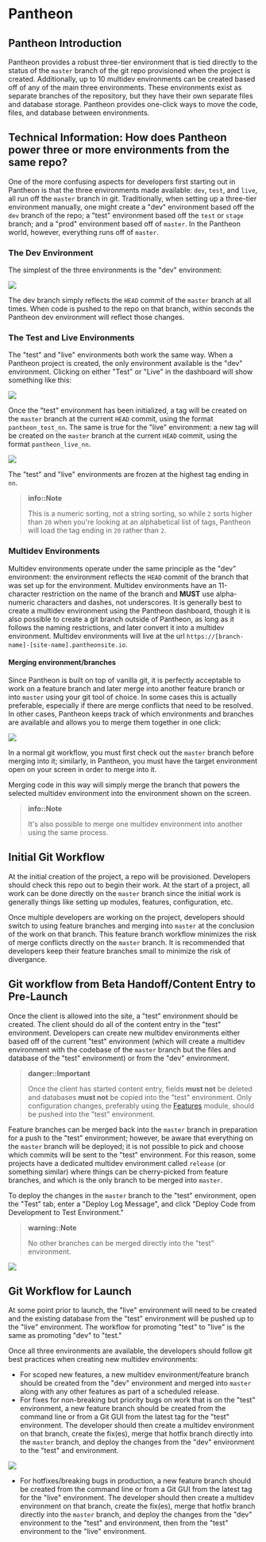 # Pantheon

## Pantheon Introduction

Pantheon provides a robust three-tier environment that is tied directly to the status of the `master` branch of the git repo provisioned when the project is created. Additionally, up to 10 multidev environments can be created based off of any of the main three environments. These environments exist as separate branches of the repository, but they have their own separate files and database storage. Pantheon provides one-click ways to move the code, files, and database between environments.

## Technical Information: How does Pantheon power three or more environments from the same repo?

One of the more confusing aspects for developers first starting out in Pantheon is that the three environments made available: `dev`, `test`, and `live`, all run off the `master` branch in git. Traditionally, when setting up a three-tier environment manually, one might create a "dev" environment based off the `dev` branch of the repo; a "test" environment based off the `test` or `stage` branch; and a "prod" environment based off of `master`. In the Pantheon world, however, everything runs off of `master`.

### The Dev Environment

The simplest of the three environments is the "dev" environment:

![](.gitbook/assets/pantheon-dev.png)

The dev branch simply reflects the `HEAD` commit of the `master` branch at all times. When code is pushed to the repo on that branch, within seconds the Pantheon dev environment will reflect those changes.

### The Test and Live Environments

The "test" and "live" environments both work the same way. When a Pantheon project is created, the only environment available is the "dev" environment. Clicking on either "Test" or "Live" in the dashboard will show something like this:

![](.gitbook/assets/pantheon-unitialized-test.png)

Once the "test" environment has been initialized, a tag will be created on the `master` branch at the current `HEAD` commit, using the format `pantheon_test_nn`. The same is true for the "live" environment: a new tag will be created on the `master` branch at the current `HEAD` commit, using the format `pantheon_live_nn`.

![](.gitbook/assets/pantheon-tag-example.png)

The "test" and "live" environments are frozen at the highest tag ending in `nn`.

> **info::Note**
>
> This is a numeric sorting, not a string sorting, so while `2` sorts higher than `20` when you're looking at an alphabetical list of tags, Pantheon will load the tag ending in `20` rather than `2`.

### Multidev Environments

Multidev environments operate under the same principle as the "dev" environment: the environment reflects the `HEAD` commit of the branch that was set up for the environment. Multidev environments have an 11-character restriction on the name of the branch and **MUST** use alpha-numeric characters and dashes, not underscores. It is generally best to create a multidev environment using the Pantheon dashboard, though it is also possible to create a git branch outside of Pantheon, as long as it follows the naming restrictions, and later convert it into a multidev environment. Multidev environments will live at the url `https://[branch-name]-[site-name].pantheonsite.io`.

#### Merging environment/branches

Since Pantheon is built on top of vanilla git, it is perfectly acceptable to work on a feature branch and later merge into another feature branch or into `master` using your git tool of choice. In some cases this is actually preferable, especially if there are merge conflicts that need to be resolved. In other cases, Pantheon keeps track of which environments and branches are available and allows you to merge them together in one click:

![](.gitbook/assets/pantheon-merge.png)

In a normal git workflow, you must first check out the `master` branch before merging into it; similarly, in Pantheon, you must have the target environment open on your screen in order to merge into it.

Merging code in this way will simply merge the branch that powers the selected multidev environment into the environment shown on the screen.

> **info::Note**
>
> It's also possible to merge one multidev environment into another using the same process.

## Initial Git Workflow

At the initial creation of the project, a repo will be provisioned. Developers should check this repo out to begin their work. At the start of a project, all work can be done directly on the `master` branch since the initial work is generally things like setting up modules, features, configuration, etc.

Once multiple developers are working on the project, developers should switch to using feature branches and merging into `master` at the conclusion of the work on that branch. This feature branch workflow minimizes the risk of merge conflicts directly on the `master` branch. It is recommended that developers keep their feature branches small to minimize the risk of divergance.

## Git workflow from Beta Handoff/Content Entry to Pre-Launch

Once the client is allowed into the site, a "test" environment should be created. The client should do all of the content entry in the "test" environment. Developers can create new multidev environments either based off of the current "test" environment \(which will create a multidev environment with the codebase of the `master` branch but the files and database of the "test" environment\) or from the "dev" environment.

> **danger::Important**
>
> Once the client has started content entry, fields **must not** be deleted and databases **must not** be copied into the "test" environment. Only configuration changes, preferably using the [Features](https://www.drupal.org/project/features) module, should be pushed into the "test" environment.

Feature branches can be merged back into the `master` branch in preparation for a push to the "test" environment; however, be aware that everything on the `master` branch will be deployed; it is not possible to pick and choose which commits will be sent to the "test" environment. For this reason, some projects have a dedicated multidev environment called `release` \(or something similar\) where things can be cherry-picked from feature branches, and which is the only branch to be merged into `master`.

To deploy the changes in the `master` branch to the "test" environment, open the "Test" tab, enter a "Deploy Log Message", and click "Deploy Code from Development to Test Environment."

> **warning::Note**
>
> No other branches can be merged directly into the "test" environment.

![](.gitbook/assets/pantheon-deploy-to-test.png)

## Git Workflow for Launch

At some point prior to launch, the "live" environment will need to be created and the existing database from the "test" environment will be pushed up to the "live" environment. The workflow for promoting "test" to "live" is the same as promoting "dev" to "test."

Once all three environments are available, the developers should follow git best practices when creating new multidev environments:

* For scoped new features, a new multidev environment/feature branch should be created from the "dev" environment and merged into `master` along with any other features as part of a scheduled release.
* For fixes for non-breaking but priority bugs on work that is on the "test" environment, a new feature branch should be created from the command line or from a Git GUI from the latest tag for the "test" environment. The developer should then create a multidev environment on that branch, create the fix\(es\), merge that hotfix branch directly into the `master` branch, and deploy the changes from the "dev" environment to the "test" and environment.

![](.gitbook/assets/pantheon-create-multidev.png)

* For hotfixes/breaking bugs in production, a new feature branch should be created from the command line or from a Git GUI from the latest tag for the "live" environment. The developer should then create a multidev environment on that branch, create the fix\(es\), merge that hotfix branch directly into the `master` branch, and deploy the changes from the "dev" environment to the "test" and environment, then from the "test" environment to the "live" environment.

